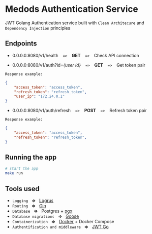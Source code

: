 # Medods Authentication Service

JWT Golang Authentication service built with `Clean Architecure` and `Dependency Injection` principles

## Endpoints

- 0.0.0.0:8080/v1/health &ensp; `=>`  &ensp; **GET** &ensp;  `=>` &ensp; Check API connection

  
- 0.0.0.0:8080/v1/auth?id=*{user id}* &ensp; `=>`  &ensp; **GET** &ensp;  `=>` &ensp; Get token pair

`Response example:`

```json
{
    "access_token": "access_token",
    "refresh_token": "refresh_token",
    "user_ip": "172.24.0.1"
}
```
- 0.0.0.0:8080/v1/auth/refresh &ensp; `=>`  &ensp; **POST** &ensp;  `=>` &ensp; Refresh token pair
  
`Response example:`
```json
{
    "access_token": "access_token",
    "refresh_token": "refresh_token",
}
```

## Running the app

```bash
# start the app
make run
```


## Tools used

- `Logging` &nbsp; **=>**  &nbsp; [Logrus](https://github.com/sirupsen/logrus)
- `Routing` &nbsp; **=>**  &nbsp;  [Gin](https://github.com/gin-gonic/gin)
- `Database` &nbsp; **=>**  &nbsp;  Postgres + [pgx](github.com/jackc/pgx/v5)
- `Database migrations` &nbsp; **=>**  &nbsp; [Goose](https://github.com/pressly/goose#sql-migrations)
- `Containerization` &nbsp; **=>**  &nbsp; [Docker](http://docker.com/) + Docker Compose
- `Authentification and middleware` &nbsp; **=>**  &nbsp;  [JWT Go](https://github.com/golang-jwt/jwt)
